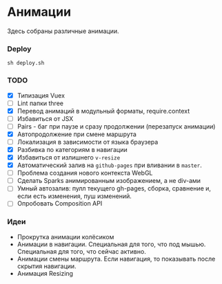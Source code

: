 # Анимации

Здесь собраны различные анимации.

### Deploy
```
sh deploy.sh
```

### TODO

- [x] Типизация Vuex
- [ ] Lint папки three
- [x] Перевод анимаций в модульный форматы, require.context
- [ ] Избавиться от JSX
- [ ] Pairs - баг при паузе и сразу продолжении (перезапуск анимации)
- [x] Автопродолжение при смене маршрута
- [ ] Локализация в зависимости от языка браузера
- [x] Разбивка по категориям в навигации
- [x] Избавиться от излишнего `v-resize`
- [x] Автоматический залив на `github-pages` при вливании в `master`.
- [ ] Проблема создания нового контекста WebGL
- [ ] Сделать Sparks анимированным изображением, а не div-ами
- [ ] Умный автозалив: пулл текущего gh-pages, сборка, сравнение и, если есть изменения, пуш изменений.
- [ ] Опробовать Composition API

### Идеи

- Прокрутка анимации колёсиком
- Анимации в навигации. Специальная для того, что под мышью. Специальная для того, что сейчас активно.
- Анимации смены маршрута. Если навигация, то показывать после скрытия навигации.
- Анимация Resizing